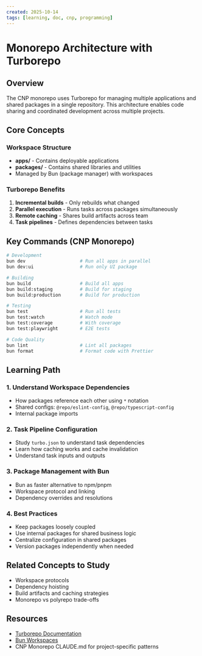 ```yaml
---
created: 2025-10-14
tags: [learning, doc, cnp, programming]
---
```


# Monorepo Architecture with Turborepo

## Overview

The CNP monorepo uses Turborepo for managing multiple applications and shared packages in a single repository. This architecture enables code sharing and coordinated development across multiple projects.

## Core Concepts

### Workspace Structure
- **apps/** - Contains deployable applications
- **packages/** - Contains shared libraries and utilities
- Managed by Bun (package manager) with workspaces

### Turborepo Benefits
1. **Incremental builds** - Only rebuilds what changed
2. **Parallel execution** - Runs tasks across packages simultaneously
3. **Remote caching** - Shares build artifacts across team
4. **Task pipelines** - Defines dependencies between tasks

## Key Commands (CNP Monorepo)

```bash
# Development
bun dev                    # Run all apps in parallel
bun dev:ui                 # Run only UI package

# Building
bun build                  # Build all apps
bun build:staging          # Build for staging
bun build:production       # Build for production

# Testing
bun test                   # Run all tests
bun test:watch             # Watch mode
bun test:coverage          # With coverage
bun test:playwright        # E2E tests

# Code Quality
bun lint                   # Lint all packages
bun format                 # Format code with Prettier
```

## Learning Path

### 1. Understand Workspace Dependencies
- How packages reference each other using `*` notation
- Shared configs: `@repo/eslint-config`, `@repo/typescript-config`
- Internal package imports

### 2. Task Pipeline Configuration
- Study `turbo.json` to understand task dependencies
- Learn how caching works and cache invalidation
- Understand task inputs and outputs

### 3. Package Management with Bun
- Bun as faster alternative to npm/pnpm
- Workspace protocol and linking
- Dependency overrides and resolutions

### 4. Best Practices
- Keep packages loosely coupled
- Use internal packages for shared business logic
- Centralize configuration in shared packages
- Version packages independently when needed

## Related Concepts to Study

- Workspace protocols
- Dependency hoisting
- Build artifacts and caching strategies
- Monorepo vs polyrepo trade-offs

## Resources

- [Turborepo Documentation](https://turbo.build/repo/docs)
- [Bun Workspaces](https://bun.sh/docs/install/workspaces)
- CNP Monorepo CLAUDE.md for project-specific patterns
